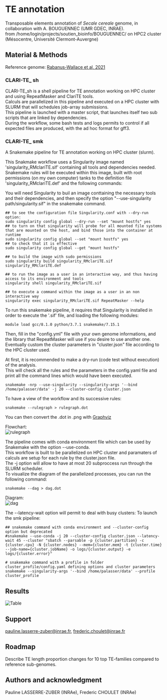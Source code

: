 # TE annotation

Transposable elements annotation of *Secale cereale* genome, in collaboration with A. BOUGUENNEC (UMR GDEC, INRAE).  
from /home/login/projects/soutien_bioinfo/BOUGUENNEC/ on HPC2 cluster (Mésocentre, Université Clermont-Auvergne)

## Material & Methods  

Reference genome: [Rabanus-Wallace et al, 2021](https://doi.org/10.1038/s41588-021-00807-0)  

### CLARI-TE_ sh

CLARI-TE_sh is a shell pipeline for TE annotation working on HPC cluster and using RepeatMasker and ClariTE tools.  
Calculs are parallelized in this pipeline and executed on a HPC cluster with SLURM that will schedules job-array submissions.  
This pipeline is launched with a master script, that launches itself two sub scripts that are linked by dependencies.  
During the workflow, some bash tests and logs permits to control if all expected files are produced, with the ad hoc format for gff3.  

### CLARI-TE_ smk

A Snakemake pipeline for TE annotation working on HPC cluster (slurm).  

This Snakmake workflow uses a Singularity image named 'singularity_RMclariTE.sif' containing all tools and dependencies needed. Snakemake rules will be executed within this image, built with root permissions (on my own computer) tanks to the definition file 'singularity_RMclariTE.def' and the following commands:


You will need Singularity to buil an image conttaining the necessary tools and their dependencies, and then specify the option "--use-singularity path/singularity.sif" in the snakemake command.  
```console
## to see the configuration file Singularity.conf with --dry-run option:
sudo singularity config global --dry-run --set "mount hostfs" yes
## to turn on that singularity will probe for all mounted file systems that are mounted on the host, and bind those into the container at runtime
sudo singularity config global --set "mount hostfs" yes
## to check that it is effective
sudo singularity config global --get "mount hostfs"

## to build the image with sudo permissions
sudo singularity build singularity_RMclariTE.sif singularity_RMclariTE.def

## to run the image as a user in an interactive way, and thus having access to its environment and tools
singularity shell singularity_RMclariTE.sif

## to execute a command within the image as a user in an non interactive way
singularity exec singularity_RMclariTE.sif RepeatMasker --help
```


To run this snakemake pipeline, it requires that Singularity is installed in order to execute the '.sif' file, and loading the following modules:  
```console
module load gcc/8.1.0 python/3.7.1 snakemake/7.15.1  
```

Then, fill in the "config.yml" file with your own genome informations, and the library that RepeatMasker will use if you desire to use another one.  
Eventually custom the cluster parameters in "cluster.json" file according to the HPC cluster used.  

At first, it is recommended to make a dry-run (code test without execution) of the analysis.  
This will check all the rules and the parameters in the config.yaml file and print all the command lines which would have been executed.  
```console
snakemake -nrp --use-singularity --singularity-args '--bind /home/palasser/data' -j 20 --cluster-config cluster.json
```

To have a view of the workflow and its successive rules:  
```console
snakemake --rulegraph > rulegraph.dot
```

You can then convert the .dot in .png with [Graphviz](https://dreampuf.github.io/GraphvizOnline)  

Flowchart:  
![rulegraph](rulegraph.png)

The pipeline comes with conda environment file which can be used by Snakemake with the option --use-conda.  
This workflow is built to be parallelized on HPC cluster and paramaters of calculs are setup for each rule by the cluster.json file.  
The -j option will allow to have at most 20 subproccess run through the SLURM scheduler.  
To visualize the diagram of the parallelized processes, you can run the following command:  
```console
snakemake --dag > dag.dot
```
Diagram:  
![dag](dag.png)

The --latency-wait option will permit to deal with busy clusters:
To launch the smk pipeline:  
```console
## snakemake command with conda environment and --cluster-config option but deprecated 
#snakemake --use-conda -j 20 --cluster-config cluster.json --latency-wait 45 --cluster "sbatch --parsable -p {cluster.partition} -c {cluster.cpu} -N {cluster.nodes} --mem={cluster.mem} -t {cluster.time} --job-name={cluster.jobName} -o logs/{cluster.output} -e logs/{cluster.error}"

# snakemake command with a profile in folder cluster_profile/config.yaml defining options and cluster parameters
snakemake --singularity-args '--bind /home/palasser/data' --profile cluster_profile
```

## Results  

![Table](table.png)

## Support  

pauline.lasserre-zuber@inrae.fr, frederic.choulet@inrae.fr  

## Roadmap  

Describe TE length proportion changes for 10 top TE-families compared to reference sub-genomes.  

## Authors and acknowledgment  

Pauline LASSERRE-ZUBER (INRAe), Frederic CHOULET (INRAe)  